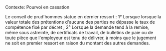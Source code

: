 Contexte: Pourvoi en cassation

Le conseil de prud'hommes statue en dernier ressort : 1° Lorsque lorsque la valeur totale des prétentions d'aucune des parties ne dépasse le taux de compétence fixé par décret ; 2° Lorsque la demande tend à la remise, même sous astreinte, de certificats de travail, de bulletins de paie ou de toute pièce que l'employeur est tenu de délivrer, à moins que le jugement ne soit en premier ressort en raison du montant des autres demandes.